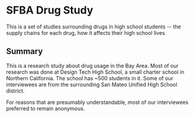 # SFBA Drug Study

This is a set of studies surrounding drugs in high school students -- the supply chains for each drug, how it affects their high school lives

## Summary
This is a research study about drug usage in the Bay Area. Most of our research was done at Design Tech High School, a small charter school in Northern California. The school has ~500 students in it. Some of our interviewees are from the surrounding San Mateo Unified High School district.

For reasons that are presumably understandable, most of our interviewees preferred to remain anonymous.
